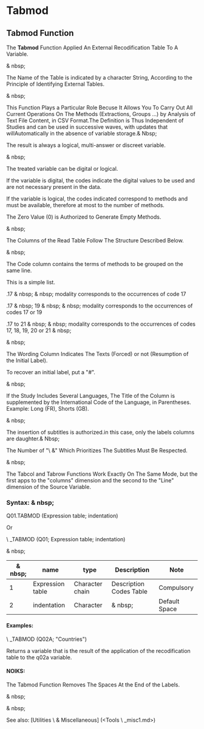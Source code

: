 # Tabmod

## Tabmod Function

The **Tabmod** Function Applied An External Recodification Table To A Variable.

& nbsp;

The Name of the Table is indicated by a character String, According to the Principle of Identifying External Tables.

& nbsp;

This Function Plays a Particular Role Becuse It Allows You To Carry Out All Current Operations On The Methods (Extractions, Groups ...) by Analysis of Text File Content, in CSV Format.The Definition is Thus Independent of Studies and can be used in successive waves, with updates that willAutomatically in the absence of variable storage.& Nbsp;

The result is always a logical, multi-answer or discreet variable.

& nbsp;

The treated variable can be digital or logical.

If the variable is digital, the codes indicate the digital values ​​to be used and are not necessary present in the data.

If the variable is logical, the codes indicated correspond to methods and must be available, therefore at most to the number of methods.

The Zero Value (0) is Authorized to Generate Empty Methods.

& nbsp;

The Columns of the Read Table Follow The Structure Described Below.

& nbsp;

The Code column contains the terms of methods to be grouped on the same line.

This is a simple list.

.17 & nbsp; & nbsp; modality corresponds to the occurrences of code 17

.17 & nbsp; 19 & nbsp; & nbsp; modality corresponds to the occurrences of codes 17 or 19

.17 to 21 & nbsp; & nbsp; modality corresponds to the occurrences of codes 17, 18, 19, 20 or 21 & nbsp;

& nbsp;

The Wording Column Indicates The Texts (Forced) or not (Resumption of the Initial Label).

To recover an initial label, put a "#".

& nbsp;

If the Study Includes Several Languages, The Title of the Column is supplemented by the International Code of the Language, in Parentheses. Example: Long (FR), Shorts (GB).

& nbsp;

The insertion of subtitles is authorized.in this case, only the labels columns are daughter.& Nbsp;

The Number of "\ &" Which Prioritizes The Subtitles Must Be Respected.

& nbsp;

The Tabcol and Tabrow Functions Work Exactly On The Same Mode, but the first apps to the "columns" dimension and the second to the "Line" dimension of the Source Variable.

### Syntax: & nbsp;

Q01.TABMOD (Expression table; indentation)

Or

\ _TABMOD (Q01; Expression table; indentation)

& nbsp;

| & nbsp; | **name** | **type** | **Description** | **Note** |
| --- | --- | --- | --- | --- |
| &#49; | Expression table | Character chain | Description Codes Table | Compulsory |
| &#50; | indentation | Character | & nbsp; | Default Space |


#### Examples:

\ _TABMOD (Q02A; "Countries")

Returns a variable that is the result of the application of the recodification table to the q02a variable.

#### NOIKS:

The Tabmod Function Removes The Spaces At the End of the Labels.

& nbsp;

& nbsp;

See also: [Utilities \ & Miscellaneous] (<Tools \ _misc1.md>)